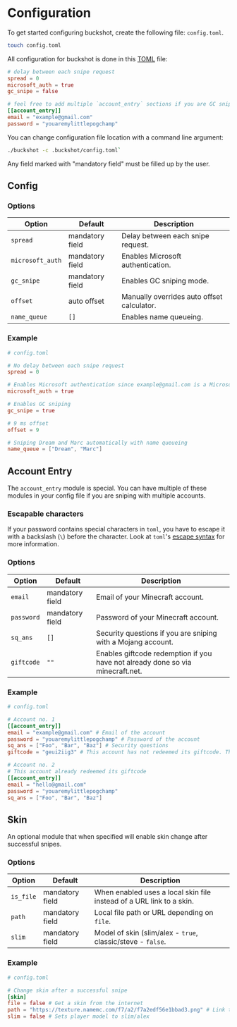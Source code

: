 # Configuration

To get started configuring buckshot, create the following file: `config.toml`.

```sh
touch config.toml
```

All configuration for buckshot is done in this [TOML](https://github.com/toml-lang/toml) file:

```toml
# delay between each snipe request
spread = 0
microsoft_auth = true
gc_snipe = false

# feel free to add multiple `account_entry` sections if you are GC sniping and want to provide multiple accounts to snipe with
[[account_entry]]
email = "example@gmail.com"
password = "youaremylittlepogchamp"
```

You can change configuration file location with a command line argument:

```sh
./buckshot -c .buckshot/config.toml`
```

Any field marked with "mandatory field" must be filled up by the user.

## Config

### Options

| Option           | Default         | Description                                |
| ---------------- | --------------- | ------------------------------------------ |
| `spread`         | mandatory field | Delay between each snipe request.          |
| `microsoft_auth` | mandatory field | Enables Microsoft authentication.          |
| `gc_snipe`       | mandatory field | Enables GC sniping mode.                   |
| `offset`         | auto offset     | Manually overrides auto offset calculator. |
| `name_queue `    | `[]`            | Enables name queueing.                     |

### Example

```toml
# config.toml

# No delay between each snipe request
spread = 0

# Enables Microsoft authentication since example@gmail.com is a Microsoft account
microsoft_auth = true

# Enables GC sniping
gc_snipe = true

# 9 ms offset
offset = 9

# Sniping Dream and Marc automatically with name queueing
name_queue = ["Dream", "Marc"]
```

## Account Entry

The `account_entry` module is special. You can have multiple of these modules in your config file if you are sniping with multiple accounts.

### Escapable characters

If your password contains special characters in `toml`, you have to escape it with a backslash (`\`) before the character. Look at `toml`'s [escape syntax](https://github.com/toml-lang/toml#user-content-string) for more information.

### Options

| Option     | Default         | Description                                                                    |
| ---------- | --------------- | ------------------------------------------------------------------------------ |
| `email `   | mandatory field | Email of your Minecraft account.                                               |
| `password` | mandatory field | Password of your Minecraft account.                                            |
| `sq_ans`   | `[]`            | Security questions if you are sniping with a Mojang account.                   |
| `giftcode` | `""`            | Enables giftcode redemption if you have not already done so via minecraft.net. |

### Example

```toml
# config.toml

# Account no. 1
[[account_entry]]
email = "example@gmail.com" # Email of the account
password = "youaremylittlepogchamp" # Password of the account
sq_ans = ["Foo", "Bar", "Baz"] # Security questions
giftcode = "geui2iig3" # This account has not redeemed its giftcode. This sniper will redeem the giftcode (geui2iig3) onto this account

# Account no. 2
# This account already redeemed its giftcode
[[account_entry]]
email = "hello@gmail.com"
password = "youaremylittlepogchamp"
sq_ans = ["Foo", "Bar", "Baz"]
```

## Skin

An optional module that when specified will enable skin change after successful snipes.

### Options

| Option    | Default         | Description                                                          |
| --------- | --------------- | -------------------------------------------------------------------- |
| `is_file` | mandatory field | When enabled uses a local skin file instead of a URL link to a skin. |
| `path`    | mandatory field | Local file path or URL depending on `file`.                          |
| `slim`    | mandatory field | Model of skin (slim/alex - `true`, classic/steve - `false`.          |

### Example

```toml
# config.toml

# Change skin after a successful snipe
[skin]
file = false # Get a skin from the internet
path = "https://texture.namemc.com/f7/a2/f7a2edf56e1bbad3.png" # Link to skin
slim = false # Sets player model to slim/alex
```
